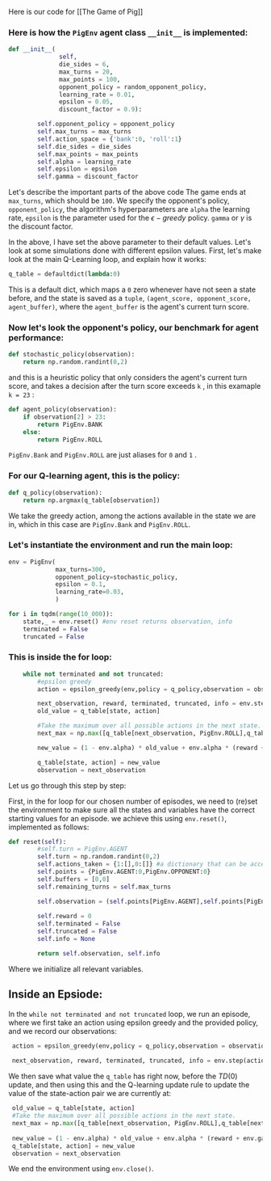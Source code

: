 Here is our code for [[The Game of Pig]]
### Here is how the `PigEnv` agent class `__init__`  is implemented: 

```python
def __init__(
              self,
              die_sides = 6,
              max_turns = 20,
              max_points = 100,
              opponent_policy = random_opponent_policy,
              learning_rate = 0.01,
              epsilon = 0.05,
              discount_factor = 0.9):

        self.opponent_policy = opponent_policy
        self.max_turns = max_turns
        self.action_space = {'bank':0, 'roll':1}
        self.die_sides = die_sides
        self.max_points = max_points
        self.alpha = learning_rate
        self.epsilon = epsilon
        self.gamma = discount_factor
```

Let's describe the important parts of the above code  The game ends at `max_turns`, which should be `100`. We specify the opponent's policy, `opponent_policy`, the algorithm's hyperparameters are `alpha` the learning rate, `epsilon` is the parameter used for the $\epsilon-greedy$ policy. `gamma` or $\gamma$ is the discount factor. 


In the above, I have set the above parameter to their default values. Let's look at some simulations done with different epsilon values.
First, let's make look at the main Q-Learning loop, and explain how it works:

```python
q_table = defaultdict(lambda:0)
```

This is a default dict, which maps a `0` zero whenever have not seen a state before, and the state is saved as a `tuple`, `(agent_score, opponent_score, agent_buffer)`, where the `agent_buffer` is the agent's current turn score.

<div style="page-break-after: always;"></div>

### Now let's look the opponent's policy, our benchmark for agent performance:

```python
def stochastic_policy(observation):
    return np.random.randint(0,2)
```

and this is a heuristic policy that only considers the agent's current turn score, and takes a decision after the turn score exceeds `k` , in this examaple `k = 23` :

```python
def agent_policy(observation):
    if observation[2] > 23:
        return PigEnv.BANK
    else:
        return PigEnv.ROLL
```

`PigEnv.Bank` and `PigEnv.ROLL` are just aliases for `0` and `1` .

### For our Q-learning agent, this is the policy: 

```python
def q_policy(observation):
    return np.argmax(q_table[observation])
```

We take the greedy action, among the actions available in the state we are in, which in this case are `PigEnv.Bank` and `PigEnv.ROLL`. 

### Let's instantiate the environment and run the main loop:

```python
env = PigEnv(
			 max_turns=300,
			 opponent_policy=stochastic_policy,
			 epsilon = 0.1,
			 learning_rate=0.03,
			 )

for i in tqdm(range(10_000)):    
    state,_ = env.reset() #env reset returns observation, info
    terminated = False
    truncated = False
```


### This is inside the for loop:
```python
    while not terminated and not truncated:
        #epsilon greedy
        action = epsilon_greedy(env,policy = q_policy,observation = observation,random_policy = stochastic_policy)

        next_observation, reward, terminated, truncated, info = env.step(action)
        old_value = q_table[state, action]

        #Take the maximum over all possible actions in the next state.
        next_max = np.max([q_table[next_observation, PigEnv.ROLL],q_table[next_observation,PigEnv.BANK]])

        new_value = (1 - env.alpha) * old_value + env.alpha * (reward + env.gamma * next_max)

        q_table[state, action] = new_value
        observation = next_observation
```

Let us go through this step by step:

First, in the for loop for our chosen number of episodes, we need to (re)set the environment to make sure all the states and variables have the correct starting values for an episode. we achieve this using `env.reset()`, implemented as follows:

```python
def reset(self):
        #self.turn = PigEnv.AGENT
        self.turn = np.random.randint(0,2)
        self.actions_taken = {1:[],0:[]} #a dictionary that can be accessed
        self.points = {PigEnv.AGENT:0,PigEnv.OPPONENT:0}
        self.buffers = [0,0]
        self.remaining_turns = self.max_turns  

        self.observation = (self.points[PigEnv.AGENT],self.points[PigEnv.OPPONENT],self.buffers[PigEnv.AGENT])
        
        self.reward = 0
        self.terminated = False
        self.truncated = False
        self.info = None

        return self.observation, self.info
```

Where we initialize all relevant variables.

<div style = "page-break-after: always;"></div>

## Inside an Epsiode:
In the `while not terminated and not truncated` loop, we run an episode, where we first take an action using epsilon greedy and the provided policy, and we record our observations:

```python
 action = epsilon_greedy(env,policy = q_policy,observation = observation,random_policy = stochastic_policy)
 
 next_observation, reward, terminated, truncated, info = env.step(action)
```

We then save what value the `q_table` has right now, before the $TD(0)$ update, and then using this and the Q-learning update rule to update the value of the state-action pair we are currently at: 

```python
 old_value = q_table[state, action]
 #Take the maximum over all possible actions in the next state.
 next_max = np.max([q_table[next_observation, PigEnv.ROLL],q_table[next_observation,PigEnv.BANK]]) 
 
 new_value = (1 - env.alpha) * old_value + env.alpha * (reward + env.gamma * next_max)
 q_table[state, action] = new_value
 observation = next_observation
```

We end the environment using `env.close()`. 